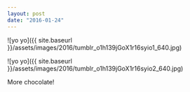 ```yaml
---
layout: post
date: "2016-01-24"
---
```


![yo yo]({{ site.baseurl }}/assets/images/2016/tumblr_o1h139jGoX1r16syio1_640.jpg)

![yo yo]({{ site.baseurl }}/assets/images/2016/tumblr_o1h139jGoX1r16syio2_640.jpg)

More chocolate!
